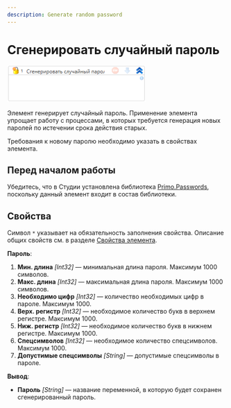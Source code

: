 ```yaml
---
description: Generate random password
---
```


# Сгенерировать случайный пароль

![](<../../../.gitbook/assets1/windows_items/library/WFGenerateRandomPassword.png>)

Элемент генерирует случайный пароль. Применение элемента упрощает работу с процессами, в которых требуется генерация новых паролей по истечении срока действия старых.

Требования к новому паролю необходимо указать в свойствах элемента. 

## Перед началом работы

Убедитесь, что в Студии установлена библиотека [Primo.Passwords](https://github.com/PrimoRPA/Docs.Rus/tree/1299-%D0%BD%D0%B0%D0%BF%D0%B8%D1%81%D0%B0%D1%82%D1%8C-%D0%B4%D0%BE%D0%BA%D1%83%D0%BC%D0%B5%D0%BD%D1%82-%D0%BF%D0%BE-primoai/g_elements/el_extra/ai_server), поскольку данный элемент входит в состав библиотеки.


## Свойства
Символ `*` указывает на обязательность заполнения свойства. Описание общих свойств см. в разделе [Свойства элемента](https://docs.primo-rpa.ru/primo-rpa/primo-studio/process/elements#svoistva-elementa).

**Пароль**:

1. **Мин. длина** *[Int32]* — минимальная длина пароля. Максимум 1000 символов.
1. **Макс. длина** *[Int32]* — максимальная длина пароля. Максимум 1000 символов.
1. **Необходимо цифр** *[Int32]* — количество необходимых цифр в пароле. Максимум 1000.
1. **Верх. регистр** *[Int32]* — необходимое количество букв в верхнем регистре. Максимум 1000.
1. **Ниж. регистр** *[Int32]* — необходимое количество букв в нижнем регистре. Максимум 1000.
1. **Спецсимволов** *[Int32]* — необходимое количество спецсимволов. Максимум 1000.
1. **Допустимые спецсимволы** *[String]* — допустимые спецсимволы в пароле.

**Вывод**:

* **Пароль** *[String]* — название переменной, в которую будет сохранен сгенерированный пароль.
